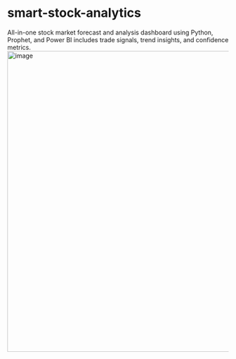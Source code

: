 # smart-stock-analytics
All-in-one stock market forecast and analysis dashboard using Python, Prophet, and Power BI includes trade signals, trend insights, and confidence metrics.
<img width="562" height="685" alt="image" src="https://github.com/user-attachments/assets/1438ea67-442d-4b67-babd-f772bc181457" />
